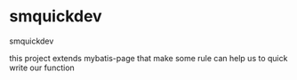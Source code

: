 # smquickdev
smquickdev

this project extends mybatis-page
that make some rule can help us to quick write our function